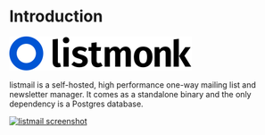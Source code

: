 # Introduction

[![listmail](../images/logo.svg)](https://listmail.naraiu.cc)

listmail is a self-hosted, high performance one-way mailing list and newsletter manager. It comes as a standalone binary and the only dependency is a Postgres database.

[![listmail screenshot](https://user-images.githubusercontent.com/547147/134939475-e0391111-f762-44cb-b056-6cb0857755e3.png)](https://listmail.naraiu.cc)

[//]: # (## Developers)

[//]: # (listmail is a free and open source software licensed under AGPLv3. If you are interested in contributing, check out the [GitHub repository]&#40;https://github.com/knadh/listmail&#41; and refer to the [developer setup]&#40;developer-setup.md&#41;. The backend is written in Go and the frontend is Vue with Buefy for UI. )
